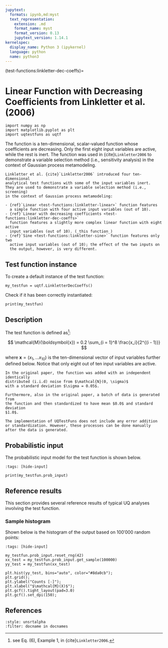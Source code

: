 ```yaml
---
jupytext:
  formats: ipynb,md:myst
  text_representation:
    extension: .md
    format_name: myst
    format_version: 0.13
    jupytext_version: 1.14.1
kernelspec:
  display_name: Python 3 (ipykernel)
  language: python
  name: python3
---
```


(test-functions:linkletter-dec-coeffs)=
# Linear Function with Decreasing Coefficients from Linkletter et al. (2006)

```{code-cell} ipython3
import numpy as np
import matplotlib.pyplot as plt
import uqtestfuns as uqtf
```

The function is a ten-dimensional, scalar-valued function whose
coefficients are decreasing. Only the first eight input variables are active,
while the rest is inert.
The function was used in {cite}`Linkletter2006` to demonstrate a variable
selection method (i.e., sensitivity analysis)
in the context of Gaussian process metamodeling.

```{note}
Linkletter et al. {cite}`Linkletter2006` introduced four ten-dimensional
analytical test functions with some of the input variables inert.
They are used to demonstrate a variable selection method (i.e., screening)
in the context of Gaussian process metamodeling:

- {ref}`Linear <test-functions:linkletter-linear>` function features
  a simple function with four active input variables (out of 10).
- {ref}`Linear with decreasing coefficients <test-functions:linkletter-dec-coeffs>`
  function features a slightly more complex linear function with eight active
  input variables (out of 10). (_this function_)
- {ref}`Sine <test-functions:linkletter-sine>` function features only two
  active input variables (out of 10); the effect of the two inputs on
  the output, however, is very different.
```


## Test function instance

To create a default instance of the test function:

```{code-cell} ipython3
my_testfun = uqtf.LinkletterDecCoeffs()
```

Check if it has been correctly instantiated:

```{code-cell} ipython3
print(my_testfun)
```

## Description

The test function is defined as[^location]:

$$
\mathcal{M}(\boldsymbol{x}) = 0.2 \sum_{i = 1}^8 \frac{x_i}{2^{(i - 1)}}
$$

where $\boldsymbol{x} = \left( x_1, \ldots x_{10} \right)$
is the ten-dimensional vector of input variables further defined below.
Notice that only eight out of ten input variables are active.

```{note}
In the original paper, the function was added with an independent identically
distributed (i.i.d) noise from $\mathcal{N}(0, \sigma)$
with a standard deviation $\sigma = 0.05$.

Furthermore, also in the original paper, a batch of data is generated from
the function and then standardized to have mean $0.0$ and standard deviation
$1.0$.

The implementation of UQTestFuns does not include any error addition
or standardization. However, these processes can be done manually
after the data is generated.
```

## Probabilistic input

The probabilistic input model for the test function is shown below.

```{code-cell} ipython3
:tags: [hide-input]

print(my_testfun.prob_input)
```

## Reference results

This section provides several reference results of typical UQ analyses
involving the test function.

### Sample histogram

Shown below is the histogram of the output based on $100'000$ random points:

```{code-cell} ipython3
:tags: [hide-input]

my_testfun.prob_input.reset_rng(42)
xx_test = my_testfun.prob_input.get_sample(100000)
yy_test = my_testfun(xx_test)

plt.hist(yy_test, bins="auto", color="#8da0cb");
plt.grid();
plt.ylabel("Counts [-]");
plt.xlabel("$\mathcal{M}(X)$");
plt.gcf().tight_layout(pad=3.0)
plt.gcf().set_dpi(150);
```

## References

```{bibliography}
:style: unsrtalpha
:filter: docname in docnames
```

[^location]: see Eq. (6), Example 1, in {cite}`Linkletter2006`.
